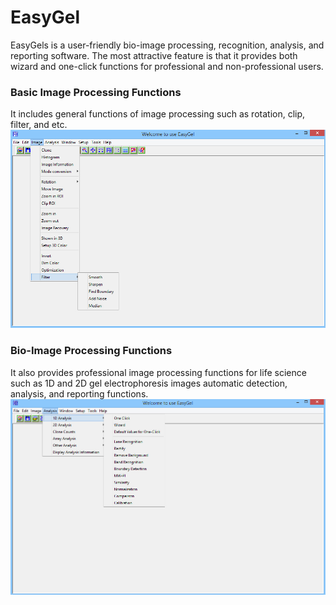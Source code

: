 # EasyGel
EasyGels is a user-friendly bio-image processing, recognition, analysis, and reporting software. 
The most attractive feature is that it provides both wizard and one-click functions for professional and non-professional users.

### Basic Image Processing Functions
It includes general functions of image processing such as rotation, clip, filter, and etc.
![Alt text](https://github.com/Charley-Wang/EasyGel/blob/master/Database/EasyGel_1.jpg?raw=true "Main Interface")

### Bio-Image Processing Functions
It also provides professional image processing functions for life science such as 1D and 2D gel electrophoresis images automatic detection, analysis, and reporting functions.
![Alt text](https://github.com/Charley-Wang/EasyGel/blob/master/Database/EasyGel_2.jpg?raw=true "Main Interface")

